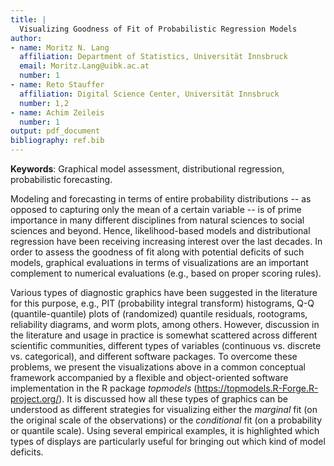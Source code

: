 ```yaml
---
title: |
  Visualizing Goodness of Fit of Probabilistic Regression Models 
author:
- name: Moritz N. Lang
  affiliation: Department of Statistics, Universität Innsbruck
  email: Moritz.Lang@uibk.ac.at
  number: 1
- name: Reto Stauffer
  affiliation: Digital Science Center, Universität Innsbruck
  number: 1,2
- name: Achim Zeileis
  number: 1 
output: pdf_document
bibliography: ref.bib
---
```


**Keywords**: Graphical model assessment, distributional regression, probabilistic forecasting.

Modeling and forecasting in terms of entire probability distributions -- as
opposed to capturing only the mean of a certain variable -- is of prime
importance in many different disciplines from natural sciences to social
sciences and beyond. Hence, likelihood-based models and distributional
regression have been receiving increasing interest over the last decades. In
order to assess the goodness of fit along with potential deficits of such models,
graphical evaluations in terms of visualizations are an important complement to
numerical evaluations (e.g., based on proper scoring rules).

Various types of diagnostic graphics have been suggested in the literature for this
purpose, e.g., PIT (probability integral transform) histograms, Q-Q
(quantile-quantile) plots of (randomized) quantile residuals, rootograms,
reliability diagrams, and worm plots, among others. However, discussion in the
literature and usage in practice is somewhat scattered across different
scientific communities, different types of variables (continuous vs. discrete
vs. categorical), and different software packages. To overcome these problems,
we present the visualizations above in a common conceptual framework accompanied
by a flexible and object-oriented software implementation in the R package
_topmodels_ (https://topmodels.R-Forge.R-project.org/). It is discussed how
all these types of graphics can be understood as different strategies for visualizing
either the _marginal_ fit (on the original scale of the observations) or the
_conditional_ fit (on a probability or quantile scale). Using several empirical
examples, it is highlighted which types of displays are particularly useful
for bringing out which kind of model deficits.
